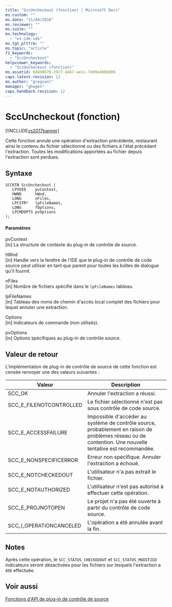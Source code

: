 ```yaml
---
title: "SccUncheckout (fonction) | Microsoft Docs"
ms.custom: ""
ms.date: "11/04/2016"
ms.reviewer: ""
ms.suite: ""
ms.technology: 
  - "vs-ide-sdk"
ms.tgt_pltfrm: ""
ms.topic: "article"
f1_keywords: 
  - "SccUncheckout"
helpviewer_keywords: 
  - "SccUncheckout (fonction)"
ms.assetid: 6d498b70-29c7-44b7-ae1c-7e99e488bb09
caps.latest.revision: 12
ms.author: "gregvanl"
manager: "ghogen"
caps.handback.revision: 12
---
```

# SccUncheckout (fonction)
[!INCLUDE[vs2017banner](../code-quality/includes/vs2017banner.md)]

Cette fonction annule une opération d'extraction précédente, restaurant ainsi le contenu du fichier sélectionné ou des fichiers à l'état précédant l'extraction. Toutes les modifications apportées au fichier depuis l'extraction sont perdues.  
  
## Syntaxe  
  
```cpp#  
SCCRTN SccUncheckout (  
   LPVOID    pvContext,  
   HWND      hWnd,  
   LONG      nFiles,  
   LPCSTR*   lpFileNames,  
   LONG      fOptions,  
   LPCMDOPTS pvOptions  
);  
```  
  
#### Paramètres  
 pvContext  
 \[in\] La structure de contexte du plug\-in de contrôle de source.  
  
 hWnd  
 \[in\] Handle vers la fenêtre de l'IDE que le plug\-in de contrôle de code source peut utiliser en tant que parent pour toutes les boîtes de dialogue qu'il fournit.  
  
 nFiles  
 \[in\] Nombre de fichiers spécifié dans le `lpFileNames` tableau.  
  
 lpFileNames  
 \[in\] Tableau des noms de chemin d'accès local complet des fichiers pour lequel annuler une extraction.  
  
 Options  
 \[in\] Indicateurs de commande \(non utilisés\).  
  
 pvOptions  
 \[in\] Options spécifiques au plug\-in de contrôle source.  
  
## Valeur de retour  
 L'implémentation de plug\-in de contrôle de source de cette fonction est censée renvoyer une des valeurs suivantes :  
  
|Valeur|Description|  
|------------|-----------------|  
|SCC\_OK|Annuler l'extraction a réussi.|  
|SCC\_E\_FILENOTCONTROLLED|Le fichier sélectionné n'est pas sous contrôle de code source.|  
|SCC\_E\_ACCESSFAILURE|Impossible d'accéder au système de contrôle source, probablement en raison de problèmes réseau ou de contention. Une nouvelle tentative est recommandée.|  
|SCC\_E\_NONSPECIFICERROR|Erreur non spécifique. Annuler l'extraction a échoué.|  
|SCC\_E\_NOTCHECKEDOUT|L'utilisateur n'a pas extrait le fichier.|  
|SCC\_E\_NOTAUTHORIZED|L'utilisateur n'est pas autorisé à effectuer cette opération.|  
|SCC\_E\_PROJNOTOPEN|Le projet n'a pas été ouverte à partir du contrôle de code source.|  
|SCC\_I\_OPERATIONCANCELED|L'opération a été annulée avant la fin.|  
  
## Notes  
 Après cette opération, le `SCC_STATUS_CHECKEDOUT` et `SCC_STATUS_MODIFIED` indicateurs seront désactivées pour les fichiers sur lesquels l'extraction a été effectuée.  
  
## Voir aussi  
 [Fonctions d'API de plug\-in de contrôle de source](../extensibility/source-control-plug-in-api-functions.md)